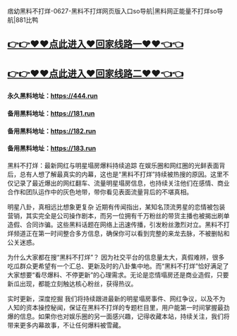 痞幼黑料不打烊-0627-黑料不打烊网页版入口so导航|黑料网正能量不打烊so导航|881比鸭

## [👉👉♥♥点此进入♥回家线路一♥♥👈👈](https://unpkg.com/182run/index.html)
## [👉👉♥♥点此进入♥回家线路二♥♥👈👈](https://unpkg.com/182-1run/index.html)

#### 永久黑料地址：https://444.run
#### 备用黑料地址：https://181.run
#### 备用黑料地址：https://182.run
#### 备用黑料地址：https://183.run

黑料不打烊：最新网红与明星塌房爆料持续追踪
在娱乐圈和网红圈的光鲜表面背后，总有人想了解最真实的内幕，这也是“黑料不打烊”持续被热搜的原因。这里不仅记录了最近爆出的网红翻车、流量明星塌房信息，也持续关注他们在感情、商业合作和团队运作中的灰色地带，带你看见表面流量背后的不堪真相。

明星八卦，真相远比想象更复杂
近期有传闻指出，某知名顶流男星的恋情被包装营销，其实完全是公司操作剧本，而另一位拥有千万粉丝的带货主播也被揭出刷单造假、合同诈骗。这些黑料话题在网络上迅速传播，引发粉丝激烈对立。黑料不打烊频道正在第一时间整合多方信息，确保你可以看到完整的来龙去脉，不被删帖和公关迷惑。

为什么大家都在搜“黑料不打烊”？
因为社交平台的信息量太大，真假难辨，很多吃瓜群众更希望有一个汇总、更新及时的八卦集中地。而“黑料不打烊”恰好满足了大家想要“看尽爆料、不停更新”的心理需求。无论是恋情塌房还是商业造假，只要新瓜出现，都能立刻触达核心粉丝，获得热议。

实时更新，深度挖掘
我们将持续跟进最新的明星塌房事件、网红争议，以及不为人知的资本操控秘闻，保证在黑料不打烊的专题栏目里，用户能第一时间掌握最劲爆的信息。如果你也对娱乐圈的另一面感兴趣，记得收藏本站，持续关注，我们将带来更多内幕故事，不让任何爆料被雪藏。
